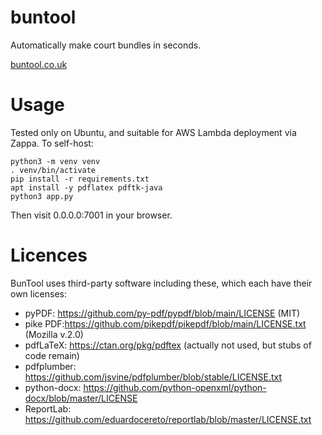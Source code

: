 # buntool

Automatically make court bundles in seconds.

[buntool.co.uk](https://buntool.co.uk)

# Usage

Tested only on Ubuntu, and suitable for AWS Lambda deployment via Zappa. To self-host:

```
python3 -m venv venv
. venv/bin/activate
pip install -r requirements.txt
apt install -y pdflatex pdftk-java
python3 app.py
```

Then visit 0.0.0.0:7001 in your browser.

# Licences
BunTool uses third-party software including these, which each have their own licenses:
- pyPDF: https://github.com/py-pdf/pypdf/blob/main/LICENSE (MIT)
- pike PDF:https://github.com/pikepdf/pikepdf/blob/main/LICENSE.txt (Mozilla v.2.0)
- pdfLaTeX: https://ctan.org/pkg/pdftex (actually not used, but stubs of code remain)
- pdfplumber: https://github.com/jsvine/pdfplumber/blob/stable/LICENSE.txt
- python-docx: https://github.com/python-openxml/python-docx/blob/master/LICENSE
- ReportLab: https://github.com/eduardocereto/reportlab/blob/master/LICENSE.txt
